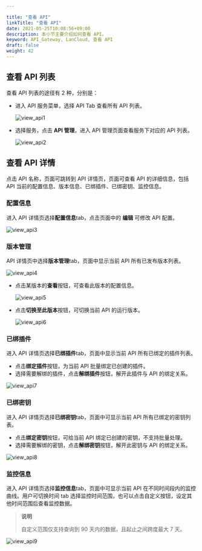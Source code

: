 ```yaml
---

title: "查看 API"
linkTitle: "查看 API"
date: 2021-05-25T10:08:56+09:00
description: 本小节主要介绍如何查看 API。 
keyword: API_Gateway, LanCloud, 查看 API
draft: false
weight: 42
---
```


## 查看 API 列表

查看 API 列表的途径有 2 种，分别是：

- 进入 API 服务菜单，选择 API Tab 查看所有 API 列表。

  ![view_api1](../_images/view_api1.png)

- 选择服务，点击 **API 管理**，进入 API 管理页面查看服务下对应的 API 列表。

  ![view_api2](../_images/view_api2.png)

## 查看 API 详情

点击 API 名称，页面可跳转到 API 详情页，页面可查看 API 的详细信息，包括 API 当前的配置信息、版本信息、已绑插件、已绑密钥、监控信息。

### 配置信息

进入 API 详情页选择**配置信息**tab，点击页面中的 **编辑** 可修改 API 配置。

![view_api3](../_images/view_api3.png)

### 版本管理

API 详情页中选择**版本管理**tab，页面中显示当前 API 所有已发布版本列表。

![view_api4](../_images/view_api4.png)

- 点击某版本的**查看**按钮，可查看此版本的配置信息。

  ![view_api5](../_images/view_api5.png)

- 点击**切换至此版本**按钮，可切换当前 API 的运行版本。

  ![view_api6](../_images/view_api6.png)

### 已绑插件

进入 API 详情页选择**已绑插件**tab，页面中显示当前 API 所有已绑定的插件列表。

- 点击**绑定插件**按钮，为当前 API 批量绑定已创建的插件。
- 选择需要解绑的插件，点击**解绑插件**按钮，解开此插件与 API 的绑定关系。

![view_api7](../_images/view_api7.png)

### 已绑密钥

进入 API 详情页选择**已绑密钥**tab，页面中可显示当前 API 所有已绑定的密钥列表。

- 点击**绑定密钥**按钮，可给当前 API 绑定已创建的密钥，不支持批量处理。
- 选择需要解绑的密钥，点击**解绑密钥**按钮，解开此密钥与 API 的绑定关系。

![view_api8](../_images/view_api8.png)

### 监控信息

进入 API 详情页选择**监控信息**tab，页面中可显示当前 API 在不同时间段内的监控曲线。用户可切换时间 tab 选择监控时间范围，也可以点击自定义按钮，设定其他时间范围后查看监控数据。

> **说明**
>
> 自定义范围仅支持查询到 90 天内的数据，且起止之间跨度最大 7 天。

![view_api9](../_images/view_api9.png)

